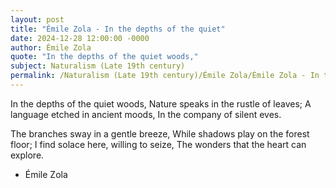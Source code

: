 ```yaml
---
layout: post
title: "Émile Zola - In the depths of the quiet"
date: 2024-12-28 12:00:00 -0000
author: Émile Zola
quote: "In the depths of the quiet woods,"
subject: Naturalism (Late 19th century)
permalink: /Naturalism (Late 19th century)/Émile Zola/Émile Zola - In the depths of the quiet
---
```


In the depths of the quiet woods,
Nature speaks in the rustle of leaves;
A language etched in ancient moods,
In the company of silent eves.

The branches sway in a gentle breeze,
While shadows play on the forest floor;
I find solace here, willing to seize,
The wonders that the heart can explore.

- Émile Zola
